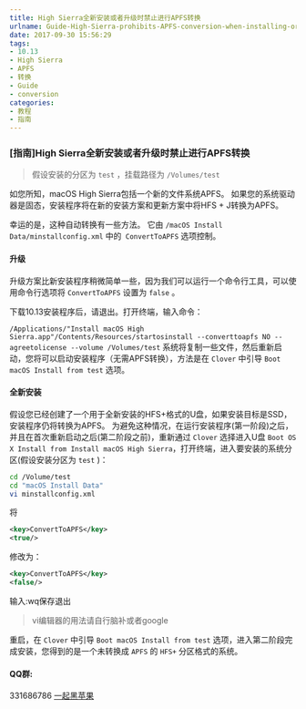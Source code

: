 ```yaml
---
title: High Sierra全新安装或者升级时禁止进行APFS转换
urlname: Guide-High-Sierra-prohibits-APFS-conversion-when-installing-or-upgrading
date: 2017-09-30 15:56:29
tags:
- 10.13
- High Sierra
- APFS
- 转换
- Guide
- conversion
categories:
- 教程
- 指南
---
```


### [指南]High Sierra全新安装或者升级时禁止进行APFS转换
> 假设安装的分区为 `test` ，挂载路径为 `/Volumes/test`

如您所知，macOS High Sierra包括一个新的文件系统APFS。 如果您的系统驱动器是固态，安装程序将在新的安装方案和更新方案中将HFS + J转换为APFS。 

幸运的是，这种自动转换有一些方法。 它由 `/macOS Install Data/minstallconfig.xml` 中的` ConvertToAPFS` 选项控制。 

#### 升级
升级方案比新安装程序稍微简单一些，因为我们可以运行一个命令行工具，可以使用命令行选项将 `ConvertToAPFS` 设置为 `false` 。 

下载10.13安装程序后，请退出。打开终端，输入命令：

`/Applications/"Install macOS High Sierra.app"/Contents/Resources/startosinstall --converttoapfs NO --agreetolicense --volume /Volumes/test`
系统将复制一些文件，然后重新启动，您将可以启动安装程序（无需APFS转换），方法是在 `Clover` 中引导 `Boot macOS Install from test` 选项。 

#### 全新安装
假设您已经创建了一个用于全新安装的HFS+格式的U盘，如果安装目标是SSD，安装程序仍将转换为APFS。
为避免这种情况，在运行安装程序(第一阶段)之后，并且在首次重新启动之后(第二阶段之前)，重新通过 `Clover` 选择进入U盘 `Boot OS X Install from Install macOS High Sierra`，打开终端，进入要安装的系统分区(假设安装分区为 `test` )：

```sh
cd /Volume/test
cd "macOS Install Data"
vi minstallconfig.xml
```
将 

```xml
<key>ConvertToAPFS</key>
<true/>
```
修改为：

```xml
<key>ConvertToAPFS</key>
<false/>
```
输入:wq保存退出
> vi编辑器的用法请自行脑补或者google

重启，在 `Clover` 中引导 `Boot macOS Install from test` 选项，进入第二阶段完成安装，您得到的是一个未转换成 `APFS` 的 `HFS+` 分区格式的系统。


#### QQ群:
331686786 [一起黑苹果](http://shang.qq.com/wpa/qunwpa?idkey=db511a29e856f37cbb871108ffa77a6e79dde47e491b8f2c8d8fe4d3c310de91)

